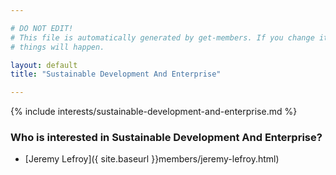 ```yaml
---

# DO NOT EDIT!
# This file is automatically generated by get-members. If you change it, bad
# things will happen.

layout: default
title: "Sustainable Development And Enterprise"

---
```


{% include interests/sustainable-development-and-enterprise.md %}

### Who is interested in Sustainable Development And Enterprise?


* [Jeremy Lefroy]({ site.baseurl }}members/jeremy-lefroy.html)
